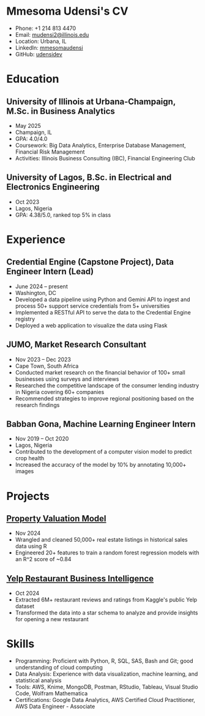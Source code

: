 # Mmesoma Udensi's CV

- Phone: +1 214 813 4470
- Email: [mudensi2@illinois.edu](mailto:mudensi2@illinois.edu)
- Location: Urbana, IL
- LinkedIn: [mmesomaudensi](https://linkedin.com/in/mmesomaudensi)
- GitHub: [udensidev](https://github.com/udensidev)


# Education

## University of Illinois at Urbana-Champaign, M.Sc. in Business Analytics

- May 2025
- Champaign, IL
- GPA: 4.0/4.0
- Coursework: Big Data Analytics, Enterprise Database Management, Financial Risk Management
- Activities: Illinois Business Consulting (IBC), Financial Engineering Club

## University of Lagos, B.Sc. in Electrical and Electronics Engineering

- Oct 2023
- Lagos, Nigeria
- GPA: 4.38/5.0, ranked top 5% in class

# Experience

## Credential Engine (Capstone Project), Data Engineer Intern (Lead)

- June 2024 – present
- Washington, DC
- Developed a data pipeline using Python and Gemini API to ingest and process 50+ support service credentials from 5+ universities
- Implemented a RESTful API to serve the data to the Credential Engine registry
- Deployed a web application to visualize the data using Flask

## JUMO, Market Research Consultant

- Nov 2023 – Dec 2023
- Cape Town, South Africa
- Conducted market research on the financial behavior of 100+ small businesses using surveys and interviews
- Researched the competitive landscape of the consumer lending industry in Nigeria covering 60+ companies
- Recommended strategies to improve regional positioning based on the research findings

## Babban Gona, Machine Learning Engineer Intern

- Nov 2019 – Oct 2020
- Lagos, Nigeria
- Contributed to the development of a computer vision model to predict crop health
- Increased the accuracy of the model by 10% by annotating 10,000+ images

# Projects

## [Property Valuation Model](https://github.com/udensidev/property-valuation-model.git)

- Nov 2024
- Wrangled and cleaned 50,000+ real estate listings in historical sales data using R
- Engineered 20+ features to train a random forest regression models with an R^2 score of ~0.84

## [Yelp Restaurant Business Intelligence](https://example.com)

- Oct 2024
- Extracted 6M+ restaurant reviews and ratings from Kaggle's public Yelp dataset
- Transformed the data into a star schema to analyze and provide insights for opening a new restaurant

# Skills

- Programming: Proficient with Python, R, SQL, SAS, Bash and Git; good understanding of cloud computing
- Data Analysis: Experience with data visualization, machine learning, and statistical analysis
- Tools: AWS, Knime, MongoDB, Postman, RStudio, Tableau, Visual Studio Code, Wolfram Mathematica
- Certifications: Google Data Analytics, AWS Certified Cloud Practitioner, AWS Data Engineer - Associate
